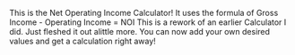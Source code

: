 This is the Net Operating Income Calculator! 
It uses the formula of Gross Income - Operating Income = NOI
This is a rework of an earlier Calculator I did. Just fleshed it out alittle more.
You can now add your own desired values and get a calculation right away!
